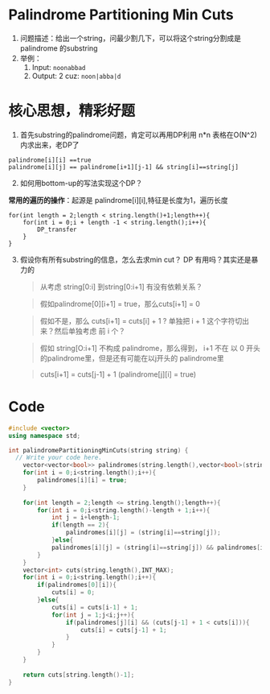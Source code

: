 # Palindrome Partitioning Min Cuts

1. 问题描述：给出一个string，问最少割几下，可以将这个string分割成是palindrome 的substring
2. 举例：
    1. Input: `noonabbad`
    2. Output: 2 cuz: `noon|abba|d`

# 核心思想，精彩好题

1. 首先substring的palindrome问题，肯定可以再用DP利用 n*n 表格在O(N^2)内求出来，老DP了
```
palindrome[i][i] ==true
palindrome[i][j] == palindrome[i+1][j-1] && string[i]==string[j]

```
2. 如何用bottom-up的写法实现这个DP？

**常用的遍历的操作**：起源是 palindrome[i][i],特征是长度为1，遍历长度
```
for(int length = 2;length < string.length()+1;length++){
    for(int i = 0;i + length -1 < string.length();i++){
        DP_transfer
    }
}
```


3. 假设你有所有substring的信息，怎么去求min cut？ DP 有用吗？其实还是暴力的
    > 从考虑 string[0:i] 到string[0:i+1] 有没有依赖关系？

    > 假如palindrome[0][i+1] = true，那么cuts[i+1] = 0

    > 假如不是，那么 cuts[i+1] = cuts[i] + 1 ? 单独把 i + 1 这个字符切出来？然后单独考虑 前 i 个？

    > 假如 string[O:i+1] 不构成 palindrome，那么得到， i+1 不在 以 0 开头的palindrome里，但是还有可能在以j开头的 palindrome里

    >  cuts[i+1] = cuts[j-1] + 1 (palindrome[j][i] = true)

# Code

```cpp
#include <vector>
using namespace std;

int palindromePartitioningMinCuts(string string) {
  // Write your code here.
	vector<vector<bool>> palindromes(string.length(),vector<bool>(string.length(),false));
	for(int i = 0;i<string.length();i++){
		palindromes[i][i] = true;
	}
	
	for(int length = 2;length <= string.length();length++){
		for(int i = 0;i<string.length()-length + 1;i++){
			int j = i+length-1;
			if(length == 2){
				palindromes[i][j] = (string[i]==string[j]);
			}else{
			palindromes[i][j] = (string[i]==string[j]) && palindromes[i+1][j-1];}
		}
	}
	vector<int> cuts(string.length(),INT_MAX);
	for(int i = 0;i<string.length();i++){
		if(palindromes[0][i]){
			cuts[i] = 0;
		}else{
			cuts[i] = cuts[i-1] + 1;
			for(int j = 1;j<i;j++){
				if(palindromes[j][i] && (cuts[j-1] + 1 < cuts[i])){
					cuts[i] = cuts[j-1] + 1;
				}
			}
		}
	}
	
	return cuts[string.length()-1];
}
```
    